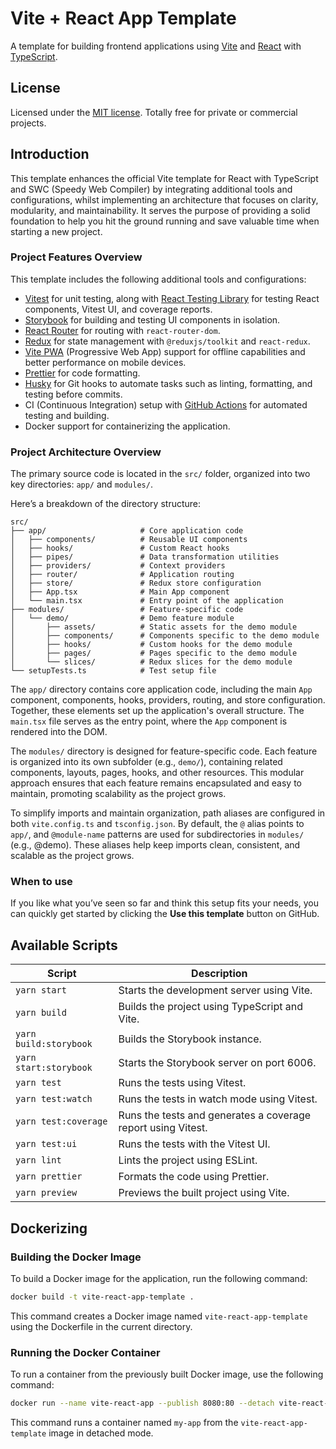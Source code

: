 # Vite + React App Template

A template for building frontend applications using [Vite](https://vitejs.dev/) and [React](https://react.dev/) with [TypeScript](https://www.typescriptlang.org/).

## License

Licensed under the [MIT license](https://opensource.org/licenses/MIT). Totally free for private or commercial projects.

## Introduction

This template enhances the official Vite template for React with TypeScript and SWC (Speedy Web Compiler) by integrating additional tools and configurations, whilst implementing an architecture that focuses on clarity, modularity, and maintainability. It serves the purpose of providing a solid foundation to help you hit the ground running and save valuable time when starting a new project.

### Project Features Overview

This template includes the following additional tools and configurations:

- [Vitest](https://vitest.dev/) for unit testing, along with [React Testing Library](https://testing-library.com/docs/react-testing-library/intro/) for testing React components, Vitest UI, and coverage reports.
- [Storybook](https://storybook.js.org/) for building and testing UI components in isolation.
- [React Router](https://reactrouter.com/) for routing with `react-router-dom`.
- [Redux](https://redux.js.org/) for state management with `@reduxjs/toolkit` and `react-redux`.
- [Vite PWA](https://vite-pwa-org.netlify.app/) (Progressive Web App) support for offline capabilities and better performance on mobile devices.
- [Prettier](https://prettier.io/) for code formatting.
- [Husky](https://typicode.github.io/husky/#/) for Git hooks to automate tasks such as linting, formatting, and testing before commits.
- CI (Continuous Integration) setup with [GitHub Actions](https://github.com/features/actions) for automated testing and building.
- Docker support for containerizing the application.

### Project Architecture Overview

The primary source code is located in the `src/` folder, organized into two key directories: `app/` and `modules/`.

Here’s a breakdown of the directory structure:

```plaintext
src/
├── app/                     # Core application code
│   ├── components/          # Reusable UI components
│   ├── hooks/               # Custom React hooks
│   ├── pipes/               # Data transformation utilities
│   ├── providers/           # Context providers
│   ├── router/              # Application routing
│   ├── store/               # Redux store configuration
│   ├── App.tsx              # Main App component
│   └── main.tsx             # Entry point of the application
├── modules/                 # Feature-specific code
│   └── demo/                # Demo feature module
│       ├── assets/          # Static assets for the demo module
│       ├── components/      # Components specific to the demo module
│       ├── hooks/           # Custom hooks for the demo module
│       ├── pages/           # Pages specific to the demo module
│       └── slices/          # Redux slices for the demo module
└── setupTests.ts            # Test setup file
```

The `app/` directory contains core application code, including the main `App` component, components, hooks, providers, routing, and store configuration. Together, these elements set up the application's overall structure. The `main.tsx` file serves as the entry point, where the `App` component is rendered into the DOM.

The `modules/` directory is designed for feature-specific code. Each feature is organized into its own subfolder (e.g., `demo/`), containing related components, layouts, pages, hooks, and other resources. This modular approach ensures that each feature remains encapsulated and easy to maintain, promoting scalability as the project grows.

To simplify imports and maintain organization, path aliases are configured in both `vite.config.ts` and `tsconfig.json`. By default, the `@` alias points to `app/`, and `@module-name` patterns are used for subdirectories in `modules/` (e.g., @demo). These aliases help keep imports clean, consistent, and scalable as the project grows.

### When to use

If you like what you’ve seen so far and think this setup fits your needs, you can quickly get started by clicking the **Use this template** button on GitHub.

## Available Scripts

| Script                 | Description                                                  |
| ---------------------- | ------------------------------------------------------------ |
| `yarn start`           | Starts the development server using Vite.                    |
| `yarn build`           | Builds the project using TypeScript and Vite.                |
| `yarn build:storybook` | Builds the Storybook instance.                               |
| `yarn start:storybook` | Starts the Storybook server on port 6006.                    |
| `yarn test`            | Runs the tests using Vitest.                                 |
| `yarn test:watch`      | Runs the tests in watch mode using Vitest.                   |
| `yarn test:coverage`   | Runs the tests and generates a coverage report using Vitest. |
| `yarn test:ui`         | Runs the tests with the Vitest UI.                           |
| `yarn lint`            | Lints the project using ESLint.                              |
| `yarn prettier`        | Formats the code using Prettier.                             |
| `yarn preview`         | Previews the built project using Vite.                       |

## Dockerizing

### Building the Docker Image

To build a Docker image for the application, run the following command:

```sh
docker build -t vite-react-app-template .
```

This command creates a Docker image named `vite-react-app-template` using the Dockerfile in the current directory.

### Running the Docker Container

To run a container from the previously built Docker image, use the following command:

```sh
docker run --name vite-react-app --publish 8080:80 --detach vite-react-app-template
```

This command runs a container named `my-app` from the `vite-react-app-template` image in detached mode.
